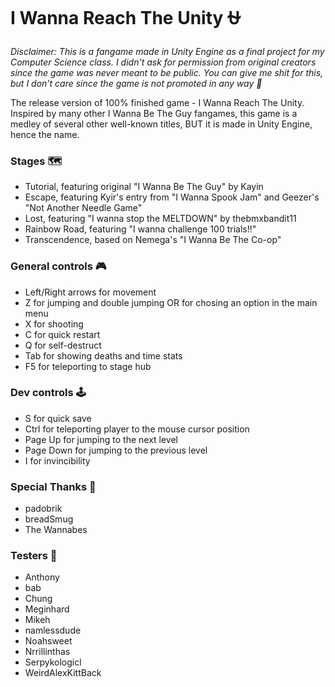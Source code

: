 # I Wanna Reach The Unity ⛎


*Disclaimer: This is a fangame made in Unity Engine as a final project for my Computer Science class. I didn't ask for permission from original creators since the game was never meant to be public. You can give me shit for this, but I don't care since the game is not promoted in any way 👏*

The release version of 100% finished game - I Wanna Reach The Unity. Inspired by many other I Wanna Be The Guy fangames, this game is a medley of several other well-known titles, BUT it is made in Unity Engine, hence the name.

### Stages 🗺
- Tutorial, featuring original "I Wanna Be The Guy" by Kayin
- Escape, featuring Kyir's entry from "I Wanna Spook Jam" and Geezer's "Not Another Needle Game"
- Lost, featuring "I wanna stop the MELTDOWN" by thebmxbandit11
- Rainbow Road, featuring "I wanna challenge 100 trials!!"
- Transcendence, based on Nemega's "I Wanna Be The Co-op"

### General controls 🎮
- Left/Right arrows for movement
- Z for jumping and double jumping OR for chosing an option in the main menu
- X for shooting
- C for quick restart
- Q for self-destruct
- Tab for showing deaths and time stats
- F5 for teleporting to stage hub

### Dev controls 🕹️
- S for quick save
- Ctrl for teleporting player to the mouse cursor position
- Page Up for jumping to the next level
- Page Down for jumping to the previous level
- I for invincibility
 
### Special Thanks 🙏
- padobrik
- breadSmug
- The Wannabes

### Testers 💭
- Anthony
- bab
- Chung
- Meginhard
- Mikeh
- namlessdude
- Noahsweet
- Nrrillinthas
- Serpykologicl
- WeirdAlexKittBack
